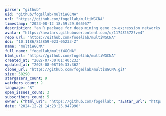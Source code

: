 ```yaml
---
parser: "github"
uid: "github/fogellab/multiWGCNA"
url: "https://github.com/fogellab/multiWGCNA"
timestamp: "2023-08-12 18:59:29.065067"
description: "an R package for deep mining gene co-expression networks in multi-trait expression data"
avatar: "https://avatars.githubusercontent.com/u/117482572?v=4"
repo_url: "https://github.com/fogellab/multiWGCNA"
doi: "10.1186/S12859-023-05233-Z"
name: "multiWGCNA"
full_name: "fogellab/multiWGCNA"
html_url: "https://github.com/fogellab/multiWGCNA"
created_at: "2022-07-30T01:40:23Z"
updated_at: "2023-08-08T10:33:36Z"
clone_url: "https://github.com/fogellab/multiWGCNA.git"
size: 58290
stargazers_count: 9
watchers_count: 9
language: "R"
open_issues_count: 3
subscribers_count: 5
owner: {"html_url": "https://github.com/fogellab", "avatar_url": "https://avatars.githubusercontent.com/u/117482572?v=4", "login": "fogellab", "type": "User"}
date: "2024-12-21 14:23:25.947990"
---
```

